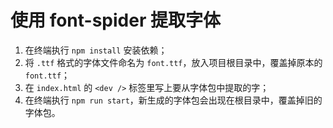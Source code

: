 # 使用 font-spider 提取字体
1. 在终端执行 `npm install` 安装依赖；
2. 将 `.ttf` 格式的字体文件命名为 `font.ttf`，放入项目根目录中，覆盖掉原本的 `font.ttf`；
3. 在 `index.html` 的 `<dev />` 标签里写上要从字体包中提取的字；
4. 在终端执行 `npm run start`，新生成的字体包会出现在根目录中，覆盖掉旧的字体包。